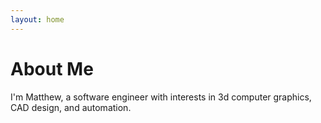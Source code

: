 ```yaml
---
layout: home
---
```

# About Me

I'm Matthew, a software engineer with interests in 3d computer graphics, CAD design, and automation.
